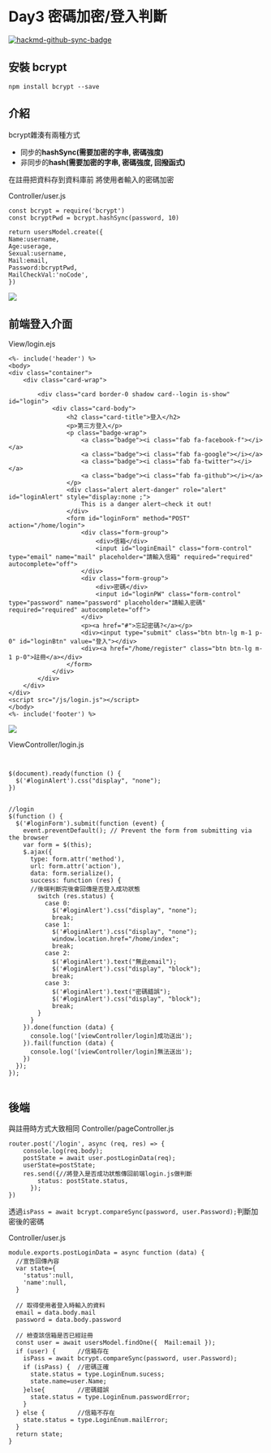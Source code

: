 # Day3 密碼加密/登入判斷

[![hackmd-github-sync-badge](https://hackmd.io/InzetAlISWSCmO4aq3MGXg/badge)](https://hackmd.io/InzetAlISWSCmO4aq3MGXg)


## 安裝 bcrypt
```npm install bcrypt --save```


## 介紹
bcrypt雜湊有兩種方式
* 同步的**hashSync(需要加密的字串, 密碼強度)**
* 非同步的**hash(需要加密的字串, 密碼強度, 回撥函式)**

在註冊把資料存到資料庫前
將使用者輸入的密碼加密

Controller/user.js
```
const bcrypt = require('bcrypt') 
const bcryptPwd = bcrypt.hashSync(password, 10)

return usersModel.create({
Name:username,
Age:userage,
Sexual:username,
Mail:email,
Password:bcryptPwd,
MailCheckVal:'noCode',
})
```
![](https://i.imgur.com/iFaHywY.png)
## 前端登入介面
View/login.ejs
```
<%- include('header') %>
<body>
<div class="container">
    <div class="card-wrap">

        <div class="card border-0 shadow card--login is-show" id="login">
            <div class="card-body">
                <h2 class="card-title">登入</h2>
                <p>第三方登入</p>
                <p class="badge-wrap">
                    <a class="badge"><i class="fab fa-facebook-f"></i></a>
                    <a class="badge"><i class="fab fa-google"></i></a>
                    <a class="badge"><i class="fab fa-twitter"></i></a>
                    <a class="badge"><i class="fab fa-github"></i></a>
                </p>
                <div class="alert alert-danger" role="alert" id="loginAlert" style="display:none ;">
                    This is a danger alert—check it out!
                </div>
                <form id="loginForm" method="POST" action="/home/login">
                    <div class="form-group">
                        <div>信箱</div>
                        <input id="loginEmail" class="form-control" type="email" name="mail" placeholder="請輸入信箱" required="required" autocomplete="off">
                    </div>
                    <div class="form-group">
                        <div>密碼</div>
                        <input id="loginPW" class="form-control" type="password" name="password" placeholder="請輸入密碼" required="required" autocomplete="off">
                    </div>
                    <p><a href="#">忘記密碼?</a></p>
                    <div><input type="submit" class="btn btn-lg m-1 p-0" id="loginBtn" value="登入"></div>
                    <div><a href="/home/register" class="btn btn-lg m-1 p-0">註冊</a></div>
                </form>
            </div>
        </div>
    </div>
</div>
<script src="/js/login.js"></script>
</body>
<%- include('footer') %>
```
![](https://i.imgur.com/WXTiF71.jpg)

ViewController/login.js
```


$(document).ready(function () {
  $('#loginAlert').css("display", "none");
})


//login
$(function () {
  $('#loginForm').submit(function (event) {
    event.preventDefault(); // Prevent the form from submitting via the browser
    var form = $(this);
    $.ajax({
      type: form.attr('method'),
      url: form.attr('action'),
      data: form.serialize(),
      success: function (res) {
      //後端判斷完後會回傳是否登入成功狀態
        switch (res.status) {
          case 0:
            $('#loginAlert').css("display", "none");
            break;
          case 1:
            $('#loginAlert').css("display", "none");
            window.location.href="/home/index";
            break;
          case 2:
            $('#loginAlert').text("無此email");
            $('#loginAlert').css("display", "block");
            break;
          case 3:
            $('#loginAlert').text("密碼錯誤");
            $('#loginAlert').css("display", "block");
            break;
        }
      }
    }).done(function (data) {
      console.log('[viewController/login]成功送出');
    }).fail(function (data) {
      console.log('[viewController/login]無法送出');
    })
  });
});
  
```
## 後端
與註冊時方式大致相同
Controller/pageController.js
```
router.post('/login', async (req, res) => {
    console.log(req.body);
    postState = await user.postLoginData(req);
    userState=postState;
    res.send({//將登入是否成功狀態傳回前端login.js做判斷
        status: postState.status,
      });
})
```
透過```isPass = await bcrypt.compareSync(password, user.Password);```判斷加密後的密碼

Controller/user.js
```
module.exports.postLoginData = async function (data) {
  //宣告回傳內容
  var state={
    'status':null,
    'name':null,
  }
  
  // 取得使用者登入時輸入的資料
  email = data.body.mail
  password = data.body.password
  
  // 檢查該信箱是否已經註冊
  const user = await usersModel.findOne({  Mail:email });
  if (user) {      //信箱存在
    isPass = await bcrypt.compareSync(password, user.Password);
    if (isPass) {  //密碼正確
      state.status = type.LoginEnum.sucess;
      state.name=user.Name;
    }else{         //密碼錯誤
      state.status = type.LoginEnum.passwordError;
    }
  } else {         //信箱不存在
    state.status = type.LoginEnum.mailError;
  }
  return state;
}
```